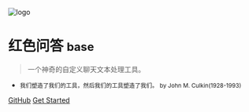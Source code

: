 <!-- _coverpage.md -->

![logo](/favicon.png)

# 红色问答 <small>base</small>

> 一个神奇的自定义聊天文本处理工具。

- <small>我们塑造了我们的工具，然后我们的工具塑造了我们。</small>
<small> by John M. Culkin(1928-1993)</small>


[GitHub](https://github.com/super1207/redreply/)
[Get Started](/?id=软件架构)